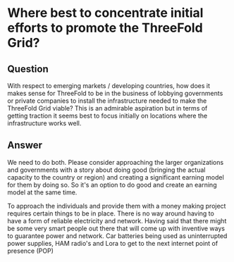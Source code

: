 # Where best to concentrate initial efforts to promote the ThreeFold Grid?

## Question

With respect to emerging markets / developing countries, how does it makes sense for ThreeFold to be in the business of lobbying governments or private companies to install the infrastructure needed to make the ThreeFold Grid viable? This is an admirable aspiration but in terms of getting traction it seems best to focus initially on locations where the infrastructure works well.

## Answer

We need to do both. Please consider approaching the larger organizations and governments with a story about doing good (bringing the actual capacity to the country or region) and creating a significant earning model for them by doing so. So it's an option to do good and create an earning model at the same time.

To approach the individuals and provide them with a money making project requires certain things to be in place. There is no way around having to have a form of reliable electricity and network. Having said that there might be some very smart people out there that will come up with inventive ways to guarantee power and network. Car batteries being used as uninterrupted power supplies, HAM radio's and Lora to get to the next internet point of presence (POP)